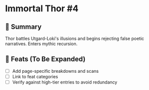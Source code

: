 # Immortal Thor #4

## 📖 Summary
Thor battles Utgard-Loki's illusions and begins rejecting false poetic narratives. Enters mythic recursion.

## 🔹 Feats (To Be Expanded)
- [ ] Add page-specific breakdowns and scans
- [ ] Link to feat categories
- [ ] Verify against high-tier entries to avoid redundancy